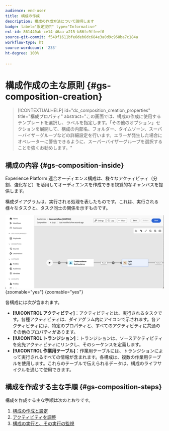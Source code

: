 ```yaml
---
audience: end-user
title: 構成の作成
description: 構成の作成方法について説明します
badge: label="限定提供" type="Informative"
exl-id: 861440ab-ce14-46aa-a215-b86fc9ffeef0
source-git-commit: f549f1611bfe6deb6dc684e3a0d9c968ba7c184a
workflow-type: ht
source-wordcount: '233'
ht-degree: 100%

---
```


# 構成作成の主な原則 {#gs-composition-creation}

>[!CONTEXTUALHELP]
>id="dc_composition_creation_properties"
>title="構成プロパティ"
>abstract="この画面では、構成の作成に使用するテンプレートを選択し、ラベルを指定します。「その他のオプション」セクションを展開して、構成の内部名、フォルダー、タイムゾーン、スーパーバイザーグループなどの詳細設定を行います。エラーが発生した場合にオペレーターに警告できるように、スーパーバイザーグループを選択することを強くお勧めします。"

## 構成の内容 {#gs-composition-inside}

Experience Platform 連合オーディエンス構成は、様々なアクティビティ（分割、強化など）を活用してオーディエンスを作成できる視覚的なキャンバスを提供します。

構成ダイアグラムは、実行される処理を表したものです。これは、実行される様々なタスクと、タスク同士の関係を示すものです。

![](assets/composition-example.png){zoomable="yes"} {zoomable="yes"}

各構成には次が含まれます。

* **[!UICONTROL アクティビティ]**：アクティビティとは、実行されるタスクです。各種アクティビティは、ダイアグラム内にアイコンで示されます。各アクティビティには、特定のプロパティと、すべてのアクティビティに共通のその他のプロパティがあります。
* **[!UICONTROL トランジション]**：トランジションは、ソースアクティビティを宛先アクティビティにリンクし、そのシーケンスを定義します。
* **[!UICONTROL 作業用テーブル]**：作業用テーブルには、トランジションによって実行されるすべての情報が含まれます。各構成は、複数の作業用テーブルを使用します。これらのテーブルで伝えられるデータは、構成のライフサイクルを通じて使用できます。

## 構成を作成する主な手順 {#gs-composition-steps}

構成を作成する主な手順は次のとおりです。

1. [構成の作成と設定](../compositions/create-composition.md)
1. [アクティビティを調整](../compositions/orchestrate-activities.md)
1. [構成の実行と、その実行の監視](../compositions/start-monitor-composition.md)
